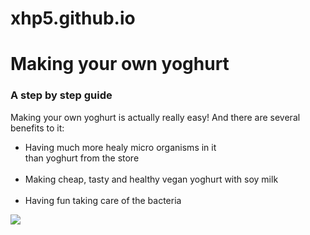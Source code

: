 # xhp5.github.io


<html>
<head>
  <h1>Making your own yoghurt</h1>
  <h3>A step by step guide</h3>
</head>

<article>
  <p>Making your own yoghurt is actually really easy! And there are several benefits to it:</p>
  <ul>
    <li>Having much more healy micro organisms in it<br>than yoghurt from the store</li><br>
    <li>Making cheap, tasty and healthy vegan yoghurt with soy milk</li><br>
    <li>Having fun taking care of the bacteria</li>
  </ul>
</article>

<img src="https://www.dropbox.com/scl/fi/hqf3v6gj9ex50l5o6cfqm/Joghurt-Anleitung.png?rlkey=ntiyof32wee2cwblqbr5sx11v&raw=1"/>

